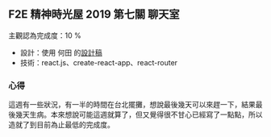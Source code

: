 ## F2E 精神時光屋 2019 第七關 聊天室

主觀認為完成度：10 %

- 設計：使用 何田 的[設計稿](https://challenge.thef2e.com/user/1989?schedule=4116#works-4116)
- 技術：react.js、create-react-app、react-router

### 心得

這週有一些狀況，有一半的時間在台北擺攤，想說最後幾天可以來趕一下，結果最後幾天生病。本來想說可能這週就算了，但又覺得很不甘心已經寫了一點點，所以造就了到目前為止最低的完成度。